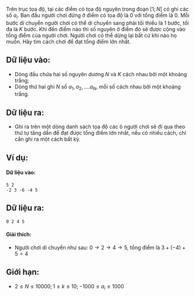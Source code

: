 Trên trục tọa độ, tại các điểm có tọa độ nguyên trong đoạn $[1;N]$ có ghi các số $a_i$. Ban đầu người chơi đứng ở điểm có tọa độ là $0$ với tổng điểm là $0$. Mỗi bước di chuyển người chơi có thể di chuyển sang phải tối thiểu là $1$ bước, tối đa là $K$ bước. Khi đến điểm nào thì số nguyên ở điểm đó sẽ được cộng vào tổng điểm của người chơi. Người chơi có thể dừng lại bất cứ khi nào họ muốn. Hãy tìm cách chơi để đạt tổng điểm lớn nhất.

## Dữ liệu vào:
- Dòng đầu chứa hai số nguyên dương $N$ và $K$ cách nhau bởi một khoảng trắng;
- Dòng thứ hai ghi $N$ số $a_1, a_2, \ldots. a_N$, mỗi số cách nhau bởi một khoảng trắng.

## Dữ liệu ra:
- Ghi ra trên một dòng danh sách tọa độ các ô người chơi sẽ đi qua theo thứ tự tăng dần để đạt được tổng điểm lớn nhất, nếu có nhiều cách, chỉ cần ghi ra một cách bất kỳ.

## Ví dụ:
#### Dữ liệu vào:
```
5 2
-2 3 -6 -4 5
```

## Dữ liệu ra:
```
0 2 4 5
```

#### Giải thích:
- Người chơi di chuyển như sau: $0→2→4→5$, tổng điểm là $3 + (-4) + 5 = 4$

## Giới hạn:
- $2 ≤ N ≤ 10000; 1 ≤ k ≤ 10;  -1000 ≤ a_i ≤ 1000$